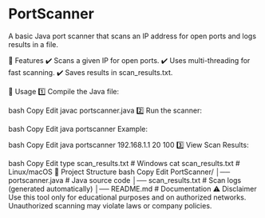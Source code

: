 # PortScanner
A basic Java port scanner that scans an IP address for open ports and logs results in a file.

📌 Features
✔️ Scans a given IP for open ports.
✔️ Uses multi-threading for fast scanning.
✔️ Saves results in scan_results.txt.

🔧 Usage
1️⃣ Compile the Java file:

bash
Copy
Edit
javac portscanner.java
2️⃣ Run the scanner:

bash
Copy
Edit
java portscanner <IP Address> <Start Port> <End Port>
Example:

bash
Copy
Edit
java portscanner 192.168.1.1 20 100
3️⃣ View Scan Results:

bash
Copy
Edit
type scan_results.txt   # Windows
cat scan_results.txt    # Linux/macOS
📂 Project Structure
bash
Copy
Edit
PortScanner/
│── portscanner.java       # Java source code
│── scan_results.txt       # Scan logs (generated automatically)
│── README.md              # Documentation
⚠️ Disclaimer
Use this tool only for educational purposes and on authorized networks. Unauthorized scanning may violate laws or company policies.

